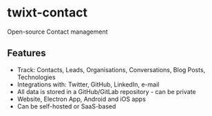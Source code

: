 # twixt-contact

Open-source Contact management

## Features

* Track: Contacts, Leads, Organisations, Conversations, Blog Posts, Technologies
* Integrations with: Twitter, GitHub, LinkedIn, e-mail
* All data is stored in a GitHub/GitLab repository - can be private
* Website, Electron App, Android and iOS apps
* Can be self-hosted or SaaS-based

